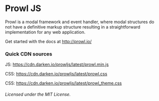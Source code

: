 # Prowl JS

Prowl is a modal framework and event handler, where modal structures do not have a definitive markup structure resulting in a straightforward implementation for any web application.

Get started with the docs at http://prowl.io/

### Quick CDN sources

JS: https://cdn.darken.io/prowljs/latest/prowl.min.js

CSS: https://cdn.darken.io/prowljs/latest/prowl.css

CSS: https://cdn.darken.io/prowljs/latest/prowl_theme.css

###### Licensed under the MIT License.


